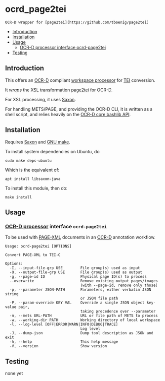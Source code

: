 # ocrd_page2tei

    OCR-D wrapper for [page2tei](https://github.com/tboenig/page2tei)

  * [Introduction](#introduction)
  * [Installation](#installation)
  * [Usage](#usage)
     * [OCR-D processor interface ocrd-page2tei](#ocr-d-processor-interface-ocrd-page2tei)
  * [Testing](#testing)


## Introduction

This offers an [OCR-D](https://ocr-d.de) compliant [workspace processor](https://ocr-d.de/en/spec/cli) for
[TEI](https://tei-c.org/) conversion.

It _wraps_ the XSL transformation [page2tei](https://github.com/tboenig/page2tei)
for OCR-D.

For XSL processing, it uses [Saxon](http://www.saxonica.com/).

For handling METS/PAGE, and providing the OCR-D CLI, it is written as a shell script,
and relies heavily on the [OCR-D core bashlib API](https://github.com/OCR-D/core).

## Installation

Requires [Saxon](http://www.saxonica.com/) and [GNU make](http://www.gnu.org/software/make).

To install system dependencies on Ubuntu, do

    sudo make deps-ubuntu

Which is the equivalent of:

    apt install libsaxon-java

To install this module, then do:

    make install

## Usage

### [OCR-D processor](https://ocr-d.de/en/spec/cli) interface `ocrd-page2tei`

To be used with [PAGE-XML](https://github.com/PRImA-Research-Lab/PAGE-XML) documents in an [OCR-D](https://ocr-d.de/en/about) annotation workflow.

```
Usage: ocrd-page2tei [OPTIONS]

Convert PAGE-XML to TEI-C

Options:
  -I, --input-file-grp USE        File group(s) used as input
  -O, --output-file-grp USE       File group(s) used as output
  -g, --page-id ID                Physical page ID(s) to process
  --overwrite                     Remove existing output pages/images
                                  (with --page-id, remove only those)
  -p, --parameter JSON-PATH       Parameters, either verbatim JSON string
                                  or JSON file path
  -P, --param-override KEY VAL    Override a single JSON object key-value pair,
                                  taking precedence over --parameter
  -m, --mets URL-PATH             URL or file path of METS to process
  -w, --working-dir PATH          Working directory of local workspace
  -l, --log-level [OFF|ERROR|WARN|INFO|DEBUG|TRACE]
                                  Log level
  -J, --dump-json                 Dump tool description as JSON and exit
  -h, --help                      This help message
  -V, --version                   Show version

```

## Testing

none yet

